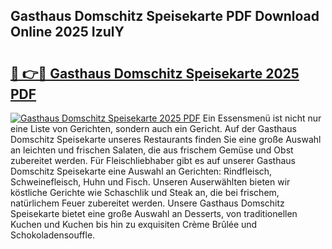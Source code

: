## Gasthaus Domschitz Speisekarte PDF Download Online 2025 IzulY

# <h2><a href="http://gcc5dl.nevu.top/?p=Gasthaus+Domschitz+Speisekarte">🔗 👉🔴 Gasthaus Domschitz Speisekarte 2025 PDF</a></h2>

[![Gasthaus Domschitz Speisekarte 2025 PDF](https://i.imgur.com/dBaPXMq.png)](http://gcc5dl.nevu.top/?p=Gasthaus+Domschitz+Speisekarte)
Ein Essensmenü ist nicht nur eine Liste von Gerichten, sondern auch ein Gericht. Auf der Gasthaus Domschitz Speisekarte unseres Restaurants finden Sie eine große Auswahl an leichten und frischen Salaten, die aus frischem Gemüse und Obst zubereitet werden. Für Fleischliebhaber gibt es auf unserer Gasthaus Domschitz Speisekarte eine Auswahl an Gerichten: Rindfleisch, Schweinefleisch, Huhn und Fisch. Unseren Auserwählten bieten wir köstliche Gerichte wie Schaschlik und Steak an, die bei frischem, natürlichem Feuer zubereitet werden. Unsere Gasthaus Domschitz Speisekarte bietet eine große Auswahl an Desserts, von traditionellen Kuchen und Kuchen bis hin zu exquisiten Crème Brûlée und Schokoladensouffle.
